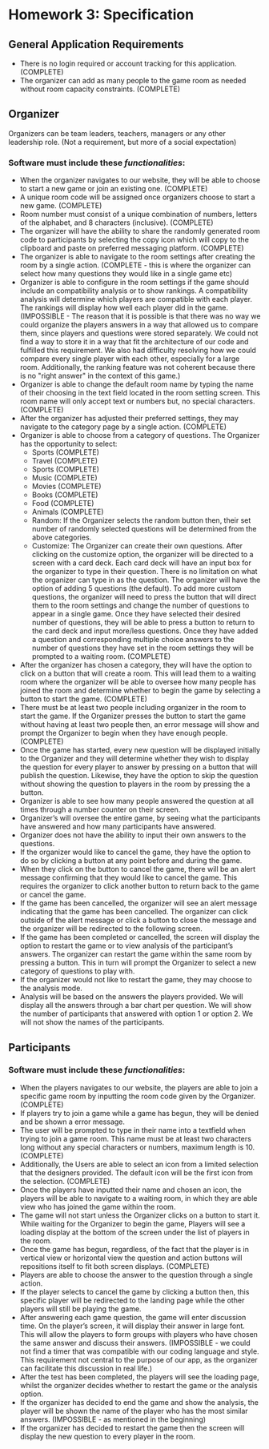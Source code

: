 # Homework 3: Specification

## General Application Requirements
- There is no login required or account tracking for this application. (COMPLETE)
- The organizer can add as many people to the game room as needed without room capacity constraints. (COMPLETE)

## Organizer
Organizers can be team leaders, teachers, managers or any other leadership role. (Not a requirement, but more of a social expectation)

### Software must include these *functionalities*:

- When the organizer navigates to our website, they will be able to choose to start a new game or join an existing one. (COMPLETE)
- A unique room code will be assigned once organizers choose to start a new game. (COMPLETE)
- Room number must consist of a unique combination of numbers, letters of the alphabet, and 8 characters (inclusive). (COMPLETE)
- The organizer will have the ability to share the randomly generated room code to participants by selecting the copy icon which will copy to the clipboard and paste on preferred messaging platform.	(COMPLETE)
- The organizer is able to navigate to the room settings after creating the room by a single action. (COMPLETE - this is where the organizer can select how many questions they would like in a single game etc)
- Organizer is able to configure in the room settings if the game should include an compatibility analysis or to show rankings. A compatibility analysis will determine which players are compatible with each player. The rankings will display how well each player did in the game. (IMPOSSIBLE - The reason that it is possible is that there was no way we could organize the players answers in a way that allowed us to compare them, since players and questions were stored separately. We could not find a way to store it in a way that fit the architecture of our code and fulfilled this requirement. We also had difficulty resolving how we could compare every single player with each other, especially for a large room. Additionally, the ranking feature was not coherent because there is no "right answer" in the context of this game.)
- Organizer is able to change the default room name by typing the name of their choosing in the text field located in the room setting screen. This room name will only accept text or numbers but, no special characters. (COMPLETE)
- After the organizer has adjusted their preferred settings, they may navigate to the category page by a single action. (COMPLETE)
- Organizer is able to choose from a category of questions. The Organizer has the opportunity to select:
    - Sports (COMPLETE)
    - Travel (COMPLETE)
    - Sports (COMPLETE)
    - Music (COMPLETE)
    - Movies (COMPLETE)
    - Books (COMPLETE)
    - Food (COMPLETE)
    - Animals (COMPLETE)
    - Random: If the Organizer selects the random button then, their set number of randomly selected questions will be determined from the above categories.
    - Customize: The Organizer can create their own questions. After clicking on the customize option, the organizer will be directed to a screen with a card deck. Each card deck will have an input box for the organizer to type in their question. There is no limitation on what the organizer can type in as the question. The organizer will have the option of adding 5 questions (the default). To add more custom questions, the organizer will need to press the button that will direct them to the room settings and change the number of questions to appear in a single game. Once they have selected their desired number of questions, they will be able to press a button to return to the card deck and input more/less questions. Once they have added a question and corresponding multiple choice answers to the number of questions they have set in the room settings they will be prompted to a waiting room. (COMPLETE)
- After the organizer has chosen a category, they will have the option to click on a button that will create a room. This will lead them to a waiting room where the organizer will be able to oversee how many people has joined the room and determine whether to begin the game by selecting a button to start the game. (COMPLETE)
- There must be at least two people including organizer in the room to start the game. If the Organizer presses the button to start the game without having at least two people then, an error message will show and prompt the Organizer to begin when they have enough people. (COMPLETE)
- Once the game has started, every new question will be displayed initially to the Organizer and they will determine whether they wish to display the question for every player to answer by pressing on a button that will publish the question. Likewise, they have the option to skip the question without showing the question to players in the room by pressing the a button.
- Organizer is able to see how many people answered the question at all times through a number counter on their screen.
- Organizer’s will oversee the entire game, by seeing what the participants have answered and how many participants have answered.
- Organizer does not have the ability to input their own answers to the questions.
- If the organizer would like to cancel the game, they have the option to do so by clicking a button at any point before and during the game.
- When they click on the button to cancel the game, there will be an alert message confirming that they would like to cancel the game. This requires the organizer to click another button to return back to the game or cancel the game.
- If the game has been cancelled, the organizer will see an alert message indicating that the game has been cancelled. The organizer can click outside of the alert message or click a button to close the message and the organizer will be redirected to the following screen.
- If the game has been completed or cancelled, the screen will display the option to restart the game or to view analysis of the participant’s answers.
The organizer can restart the game within the same room by pressing a button. This in turn will prompt the Organizer to select a new category of questions to play with.
- If the organizer would not like to restart the game, they may choose to the analysis mode.
- Analysis will be based on the answers the players provided. We will display all the answers through a bar chart per question. We will show the number of participants that answered with option 1 or option 2. We will not show the names of the participants.

## Participants
### Software must include these *functionalities*:
- When the players navigates to our website, the players are able to join a specific game room by inputting the room code given by the Organizer. (COMPLETE)
- If players try to join a game while a game has begun, they will be denied and be shown a error message.
- The user will be prompted to type in their name into a textfield when trying to join a game room. This name must be at least two characters long without any special characters or numbers, maximum length is 10. (COMPLETE)
- Additionally, the Users are able to select an icon from a limited selection that the designers provided. The default icon will be the first icon from the selection. (COMPLETE)
- Once the players have inputted their name and chosen an icon, the players will be able to navigate to a waiting room, in which they are able view who has joined the game within the room.
- The game will not start unless the Organizer clicks on a button to start it. While waiting for the Organizer to begin the game, Players will see a loading display at the bottom of the screen under the list of players in the room.
- Once the game has begun, regardless, of the fact that the player is in vertical view or horizontal view the question and action buttons will repositions itself to fit both screen displays. (COMPLETE)
- Players are able to choose the answer to the question through a single action.
- If the player selects to cancel the game by clicking a button then, this specific player will be redirected to the landing page while the other players will still be playing the game.
- After answering each game question, the game will enter discussion time. On the player’s screen, it will display their answer in large font. This will allow the players to form groups with players who have chosen the same answer and discuss their answers. (IMPOSSIBLE - we could not find a timer that was compatible with our coding language and style. This requirement not central to the purpose of our app, as the organizer can facilitate this discussion in real life.)
- After the test has been completed, the players will see the loading page, whilst the organizer decides whether to restart the game or the analysis option.
- If the organizer has decided to end the game and show the analysis, the player will be shown the name of the player who has the most similar answers. (IMPOSSIBLE - as mentioned in the beginning)
- If the organizer has decided to restart the game then the screen will display the new question to every player in the room.
